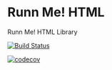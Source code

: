 # Runn Me! HTML
Runn Me! HTML Library

[![Build Status](https://travis-ci.org/RunnMe/Html.png?branch=master)](https://travis-ci.org/RunnMe/Html)

[![codecov](https://codecov.io/gh/RunnMe/Html/branch/master/graph/badge.svg)](https://codecov.io/gh/RunnMe/Html)